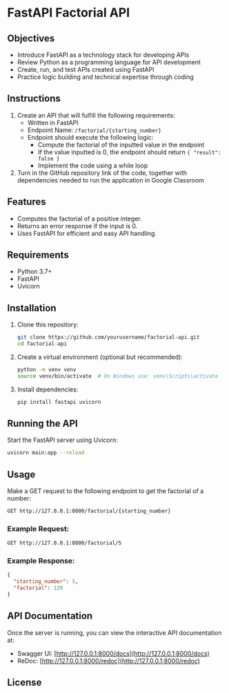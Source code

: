 # FastAPI Factorial API

## Objectives
- Introduce FastAPI as a technology stack for developing APIs
- Review Python as a programming language for API development
- Create, run, and test APIs created using FastAPI
- Practice logic building and technical expertise through coding

## Instructions
1. Create an API that will fulfill the following requirements:
   - Written in FastAPI
   - Endpoint Name: `/factorial/{starting_number}`
   - Endpoint should execute the following logic:
     - Compute the factorial of the inputted value in the endpoint
     - If the value inputted is 0, the endpoint should return `{ "result": false }`
     - Implement the code using a while loop
2. Turn in the GitHub repository link of the code, together with dependencies needed to run the application in Google Classroom

## Features
- Computes the factorial of a positive integer.
- Returns an error response if the input is 0.
- Uses FastAPI for efficient and easy API handling.

## Requirements
- Python 3.7+
- FastAPI
- Uvicorn

## Installation

1. Clone this repository:
   ```sh
   git clone https://github.com/yourusername/factorial-api.git
   cd factorial-api
   ```

2. Create a virtual environment (optional but recommended):
   ```sh
   python -m venv venv
   source venv/bin/activate  # On Windows use: venv\Scripts\activate
   ```

3. Install dependencies:
   ```sh
   pip install fastapi uvicorn
   ```

## Running the API
Start the FastAPI server using Uvicorn:
```sh
uvicorn main:app --reload
```

## Usage
Make a GET request to the following endpoint to get the factorial of a number:
```sh
GET http://127.0.0.1:8000/factorial/{starting_number}
```

### Example Request:
```sh
GET http://127.0.0.1:8000/factorial/5
```

### Example Response:
```json
{
  "starting_number": 5,
  "factorial": 120
}
```

## API Documentation
Once the server is running, you can view the interactive API documentation at:
- Swagger UI: [http://127.0.0.1:8000/docs](http://127.0.0.1:8000/docs)
- ReDoc: [http://127.0.0.1:8000/redoc](http://127.0.0.1:8000/redoc)

## License
